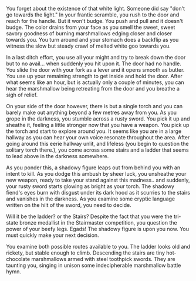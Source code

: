 You forget about the existence of that white light. Someone did say "don't go towards the light." 
In your frantic scramble, you rush to the door and reach for the handle. But it won't budge. 
You push and pull and it doesn't budge. The color drains from your face as you smell the sweet, 
sweet savory goodness of burning marshmallows edging closer and closer towards you. You turn around 
and your stomach does a backflip as you witness the slow but steady crawl of melted white goo towards you. 

In a last ditch effort, you use all your might and try to break down the door but to no avail... when
suddenly you hit upon it. The door had no handle. You slide the door with your fork as a lever and it opens
smooth as butter. You use up your remaining strength to get inside and hold the door. After what seems like
an hour, but is actually only a couple of minutes, you can hear the marshmallow being retreating from the
door and you breathe a sigh of relief.

On your side of the door however, there is but a single torch and you can barely make out anything beyond a
few metres away from you. As you grope in the darkness, you stumble across a rusty sword. You pick it up and
sheathe it, feeling a little stronger now that you have a weapon. You pick up the torch and start to explore
around you. It seems like you are in a large hallway as you can hear your own voice resonate throughout the
area. After going around this eerie hallway unlit, and lifeless (you begin to question the solitary torch
there.), you come across some stairs and a ladder that seems to lead above in the darkness somewhere. 

As you ponder this, a shadowy figure leaps out from behind you with an intent to kill. As you dodge this 
ambush by sheer luck, you unsheathe your new weapon, ready to take your stand against this madness.. 
and suddenly, your rusty sword starts glowing as bright as your torch. The shadowy fiend's eyes burn with 
disgust under its dark hood as it scurries to the stairs and vanishes in the darkness. As you examine some
cryptic language written on the hilt of the sword, you need to decide.

Will it be the ladder? or the Stairs?
Despite the fact that you were the tri-state bronze medallist in the Stairmaster competition, 
you question the power of your beefy legs.  Egads! The shadowy figure is upon you now.  You must quickly 
make your next decision.

You examine both possible routes available to you.  The ladder looks old and rickety, but stable enough to 
climb.  Descending the stairs are tiny hot-chocolate marshmallows armed with steel toothpick swords.  They
are taunting you, singing in unison some indecipherable marshmallow battle hymn.